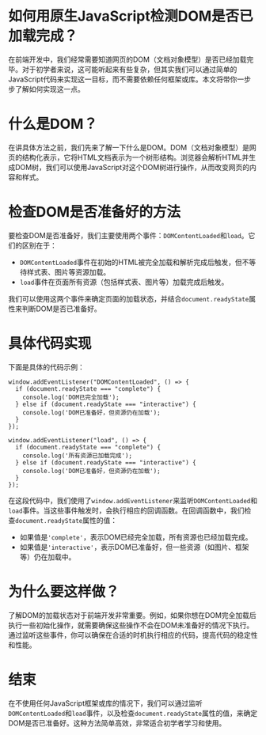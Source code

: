 # 如何用原生JavaScript检测DOM是否已加载完成？

在前端开发中，我们经常需要知道网页的DOM（文档对象模型）是否已经加载完毕。对于初学者来说，这可能听起来有些复杂，但其实我们可以通过简单的JavaScript代码来实现这一目标，而不需要依赖任何框架或库。本文将带你一步步了解如何实现这一点。

# **什么是DOM？**

在讲具体方法之前，我们先来了解一下什么是DOM。DOM（文档对象模型）是网页的结构化表示，它将HTML文档表示为一个树形结构。浏览器会解析HTML并生成DOM树，我们可以使用JavaScript对这个DOM树进行操作，从而改变网页的内容和样式。

# **检查DOM是否准备好的方法**

要检查DOM是否准备好，我们主要使用两个事件：`DOMContentLoaded`和`load`。它们的区别在于：

- `DOMContentLoaded`事件在初始的HTML被完全加载和解析完成后触发，但不等待样式表、图片等资源加载。
- `load`事件在页面所有资源（包括样式表、图片等）加载完成后触发。

我们可以使用这两个事件来确定页面的加载状态，并结合`document.readyState`属性来判断DOM是否已准备好。

# **具体代码实现**

下面是具体的代码示例：

```
window.addEventListener("DOMContentLoaded", () => {
  if (document.readyState === "complete") {
    console.log('DOM已完全加载');
  } else if (document.readyState === "interactive") {
    console.log('DOM已准备好，但资源仍在加载');
  }
});

window.addEventListener("load", () => {
  if (document.readyState === "complete") {
    console.log('所有资源已加载完成');
  } else if (document.readyState === "interactive") {
    console.log('DOM已准备好，但资源仍在加载');
  }
});
```

在这段代码中，我们使用了`window.addEventListener`来监听`DOMContentLoaded`和`load`事件。当这些事件触发时，会执行相应的回调函数。在回调函数中，我们检查`document.readyState`属性的值：

- 如果值是`'complete'`，表示DOM已经完全加载，所有资源也已经加载完成。
- 如果值是`'interactive'`，表示DOM已准备好，但一些资源（如图片、框架等）仍在加载中。

# **为什么要这样做？**

了解DOM的加载状态对于前端开发非常重要。例如，如果你想在DOM完全加载后执行一些初始化操作，就需要确保这些操作不会在DOM未准备好的情况下执行。通过监听这些事件，你可以确保在合适的时机执行相应的代码，提高代码的稳定性和性能。

# **结束**

在不使用任何JavaScript框架或库的情况下，我们可以通过监听`DOMContentLoaded`和`load`事件，以及检查`document.readyState`属性的值，来确定DOM是否已准备好。这种方法简单高效，非常适合初学者学习和使用。